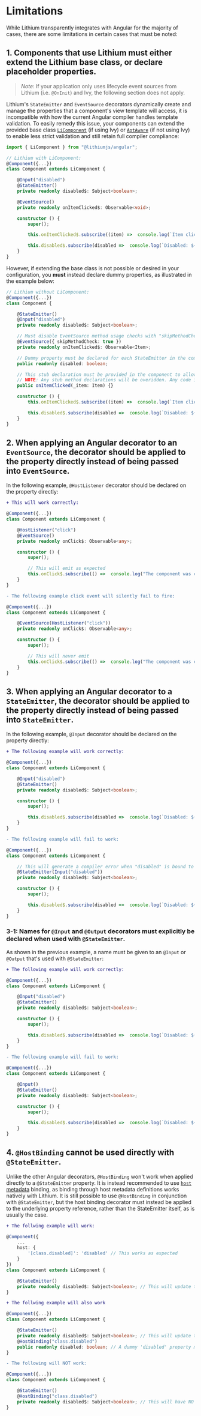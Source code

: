 # Limitations

While Lithium transparently integrates with Angular for the majority of cases, there are some limitations in certain cases that must be noted:

## **1. Components that use Lithium must either extend the Lithium base class, or declare placeholder properties.**

> _Note_: If your application only uses lifecycle event sources from Lithium (i.e. `@OnInit`) and Ivy, the following section does not apply.

Lithium's ```StateEmitter``` and ```EventSource``` decorators dynamically create and manage the properties that a component's view template will access, it is incompatible with how the current Angular compiler handles template validation. To easily remedy this issue, your components can extend the provided base class [```LiComponent```](/docs/api-reference.md#licomponent) (if using Ivy) or [```AotAware```](/docs/api-reference.md#aotaware-deprecated) (if not using Ivy) to enable less strict validation and still retain full compiler compliance:

```ts
import { LiComponent } from "@lithiumjs/angular";

// Lithium with LiComponent:
@Component({...})
class Component extends LiComponent {

    @Input("disabled")
    @StateEmitter()
    private readonly disabled$: Subject<boolean>;

    @EventSource()
    private readonly onItemClicked$: Observable<void>;

    constructor () {
        super();

        this.onItemClicked$.subscribe((item) =>  console.log(`Item clicked: ${item.name}`));

        this.disabled$.subscribe(disabled =>  console.log(`Disabled: ${disabled}`));
    }
}
```

However, if extending the base class is not possible or desired in your configuration, you **must** instead declare dummy properties, as illustrated in the example below:

```ts
// Lithium without LiComponent:
@Component({...})
class Component {

    @StateEmitter()
    @Input("disabled")
    private readonly disabled$: Subject<boolean>;

    // Must disable EventSource method usage checks with "skipMethodCheck: true"
    @EventSource({ skipMethodCheck: true })
    private readonly onItemClicked$: Observable<Item>;

    // Dummy property must be declared for each StateEmitter in the component.
    public readonly disabled: boolean;

    // This stub declaration must be provided in the component to allow onItemClicked$ to emit when called
    // NOTE: Any stub method declarations will be overidden. Any code inside this stub declaration will not be executed.
    public onItemClicked(_item: Item) {}

    constructor () {
        this.onItemClicked$.subscribe((item) =>  console.log(`Item clicked: ${item.name}`));

        this.disabled$.subscribe(disabled =>  console.log(`Disabled: ${disabled}`));
    }
}
```

## **2. When applying an Angular decorator to an ```EventSource```, the decorator should be applied to the property directly instead of being passed into ```EventSource```.**

In the following example, ```@HostListener``` decorator should be declared on the property directly:

```diff
+ This will work correctly:
```

```ts
@Component({...})
class Component extends LiComponent {

    @HostListener("click")
    @EventSource()
    private readonly onClick$: Observable<any>;

    constructor () {
        super();

        // This will emit as expected
        this.onClick$.subscribe(() =>  console.log("The component was clicked."));
    }
}
```

```diff
- The following example click event will silently fail to fire:
```

```ts
@Component({...})
class Component extends LiComponent {

    @EventSource(HostListener("click"))
    private readonly onClick$: Observable<any>;

    constructor () {
        super();

        // This will never emit
        this.onClick$.subscribe(() =>  console.log("The component was clicked."));
    }
}
```

## **3. When applying an Angular decorator to a ```StateEmitter```, the decorator should be applied to the property directly instead of being passed into ```StateEmitter```.**

In the following example, ```@Input``` decorator should be declared on the property directly:

```diff
+ The following example will work correctly:
```

```ts
@Component({...})
class Component extends LiComponent {

    @Input("disabled")
    @StateEmitter()
    private readonly disabled$: Subject<boolean>;

    constructor () {
        super();

        this.disabled$.subscribe(disabled =>  console.log(`Disabled: ${disabled}`));
    }
}
```

```diff
- The following example will fail to work:
```

```ts
@Component({...})
class Component extends LiComponent {

    // This will generate a compiler error when "disabled" is bound to in a template.
    @StateEmitter(Input("disabled"))
    private readonly disabled$: Subject<boolean>;

    constructor () {
        super();

        this.disabled$.subscribe(disabled =>  console.log(`Disabled: ${disabled}`));
    }
}
```

### **3-1: Names for `@Input` and `@Output` decorators must explicitly be declared when used with `@StateEmitter`.**

As shown in the previous example, a name must be given to an `@Input` or `@Output` that's used with `@StateEmitter`:

```diff
+ The following example will work correctly:
```

```ts
@Component({...})
class Component extends LiComponent {

    @Input("disabled")
    @StateEmitter()
    private readonly disabled$: Subject<boolean>;

    constructor () {
        super();

        this.disabled$.subscribe(disabled =>  console.log(`Disabled: ${disabled}`));
    }
}
```

```diff
- The following example will fail to work:
```

```ts
@Component({...})
class Component extends LiComponent {

    @Input()
    @StateEmitter()
    private readonly disabled$: Subject<boolean>;

    constructor () {
        super();

        this.disabled$.subscribe(disabled =>  console.log(`Disabled: ${disabled}`));
    }
}
```

## **4. ```@HostBinding``` cannot be used directly with ```@StateEmitter```.**

Unlike the other Angular decorators, ```@HostBinding``` won't work when applied directly to a ```@StateEmitter``` property. It is instead recommended to use [```host``` metadata](https://angular.io/guide/styleguide#style-06-03) binding, as binding through host metadata definitions works natively with Lithium. It is still possible to use ```@HostBinding``` in conjunction with ```@StateEmitter```, but the host binding decorator must instead be applied to the underlying property reference, rather than the StateEmitter itself, as is usually the case.

```diff
+ The follwing example will work:
```

```ts
@Component({
    ...
    host: {
        '[class.disabled]': 'disabled' // This works as expected
    }
})
class Component extends LiComponent {

    @StateEmitter()
    private readonly disabled$: Subject<boolean>; // This will update the host metadata above
}
```

```diff
+ The follwing example will also work
```

```ts
@Component({...})
class Component extends LiComponent {

    @StateEmitter()
    private readonly disabled$: Subject<boolean>; // This will update the host binding below
    @HostBinding("class.disabled")
    public readonly disabled: boolean; // A dummy 'disabled' property must be declared to attach the host binding to
}
```

```diff
- The following will NOT work:
```

```ts
@Component({...})
class Component extends LiComponent {

    @StateEmitter()
    @HostBinding("class.disabled")
    private readonly disabled$: Subject<boolean>; // This will have NO effect on the host binding!
}
```